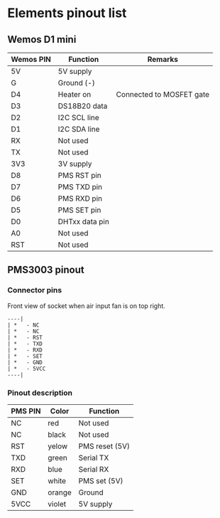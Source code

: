 # Elements pinout list

## Wemos D1 mini

| Wemos PIN | Function            | Remarks                   |
|-----------|---------------------|---------------------------|
| 5V        | 5V supply           |                           |
| G         | Ground (-)          |                           |
| D4        | Heater on           | Connected to MOSFET gate  |
| D3        | DS18B20 data        |                           |
| D2        | I2C SCL line        |                           |
| D1        | I2C SDA line        |                           |
| RX        | Not used            |                           |
| TX        | Not used            |                           |
| 3V3       | 3V supply           |                           |
| D8        | PMS RST pin         |                           |
| D7        | PMS TXD pin         |                           |
| D6        | PMS RXD pin         |                           |
| D5        | PMS SET pin         |                           |
| D0        | DHTxx data pin      |                           |
| A0        | Not used            |                           |
| RST       | Not used            |                           |

## PMS3003 pinout

### Connector pins

Front view of socket when air input fan is on top right.

```
----|
| *   - NC
| *   - NC
| *   - RST
| *   - TXD
| *   - RXD
| *   - SET
| *   - GND
| *   - 5VCC
----|
```

### Pinout description

| PMS PIN   | Color               | Function                  |
|-----------|---------------------|---------------------------|
| NC        | red                 | Not used                  |
| NC        | black               | Not used                  |
| RST       | yelow               | PMS reset (5V)            |
| TXD       | green               | Serial TX                 |
| RXD       | blue                | Serial RX                 |
| SET       | white               | PMS set (5V)              |
| GND       | orange              | Ground                    |
| 5VCC      | violet              | 5V supply                 |

